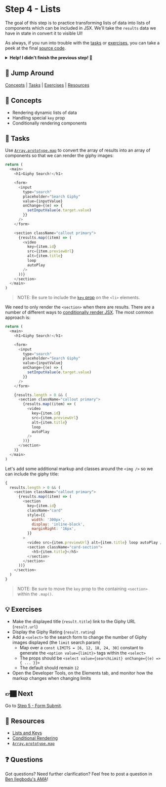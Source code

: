 # Step 4 - Lists

The goal of this step is to practice transforming lists of data into lists of components which can be included in JSX. We'll take the `results` data we have in state in convert it to visible UI!

As always, if you run into trouble with the [tasks](#tasks) or [exercises](#exercises), you can take a peek at the final [source code](./).

<details>
  <summary><b>Help! I didn't finish the previous step! 🚨</b></summary>

If you didn't successfully complete the previous step, you can jump right in by copying the step.

Complete the [setup instructions](../00-begin) if you have not yet followed them.

Ensure you're in the root folder of the repo:

```sh
cd react-workshop
```

Remove the existing workshop directory if you had previously started elsewhere:

```sh
rm -rf src/workshop
```

Copy the previous step as a starting point:

```sh
cp -r src/03-api src/workshop
```

Ensure [`src/index.js`](../index.js#L3) is still pointing to the `workshop` App:

```js
import App from './workshop/App'
```

Start the app:

```sh
npm start
```

After the app is initially built, a new browser window should open up at [http://localhost:3000/](http://localhost:3000/), and you should be able to continue on with the tasks below.

</details>

## 🐇 Jump Around

[Concepts](#concepts) | [Tasks](#tasks) | [Exercises](#exercises) | [Resources](#resources)

## 🧠 Concepts

- Rendering dynamic lists of data
- Handling special `key` prop
- Conditionally rendering components

## 📝 Tasks

Use [`Array.prototype.map`](https://developer.mozilla.org/en-US/docs/Web/JavaScript/Reference/Global_Objects/Array/map) to convert the array of results into an array of components so that we can render the giphy images:

```js
return (
  <main>
    <h1>Giphy Search!</h1>

    <form>
      <input
        type="search"
        placeholder="Search Giphy"
        value={inputValue}
        onChange={(e) => {
          setInputValue(e.target.value)
        }}
      />
    </form>

    <section className="callout primary">
      {results.map((item) => (
        <video
          key={item.id}
          src={item.previewUrl}
          alt={item.title}
          loop
          autoPlay
        />
      ))}
    </section>
  </main>
)
```

> NOTE: Be sure to include the [`key` prop](https://reactjs.org/docs/lists-and-keys.html) on the `<li>` elements.

We need to only render the `<section>` when there are results. There are a number of different ways to [conditionally render JSX](https://reactjs.org/docs/conditional-rendering.html). The most common approach is:

```js
return (
  <main>
    <h1>Giphy Search!</h1>

    <form>
      <input
        type="search"
        placeholder="Search Giphy"
        value={inputValue}
        onChange={(e) => {
          setInputValue(e.target.value)
        }}
      />
    </form>

    {results.length > 0 && (
      <section className="callout primary">
        {results.map((item) => (
          <video
            key={item.id}
            src={item.previewUrl}
            alt={item.title}
            loop
            autoPlay
          />
        ))}
      </section>
    )}
  </main>
)
```

Let's add some additional markup and classes around the `<img />` so we can include the giphy title:

```js
{
  results.length > 0 && (
    <section className="callout primary">
      {results.map((item) => (
        <section
          key={item.id}
          className="card"
          style={{
            width: '300px',
            display: 'inline-block',
            marginRight: '16px',
          }}
        >
          <video src={item.previewUrl} alt={item.title} loop autoPlay />
          <section className="card-section">
            <h5>{item.title}</h5>
          </section>
        </section>
      ))}
    </section>
  )
}
```

> NOTE: Be sure to move the `key` prop to the containing `<section>` within the `.map()`.

## 💡 Exercises

- Make the displayed title (`result.title`) link to the Giphy URL (`result.url`)
- Display the Giphy Rating (`result.rating`)
- Add a `<select>` to the search form to change the number of Giphy images displayed (the `limit` search param)
  - Map over a `const LIMITS = [6, 12, 18, 24, 30]` constant to generate the `<option value={limit}>` tags within the `<select>`
  - The props should be `<select value={searchLimit} onChange={(e) => { ... }}>`
  - The default should remain `12`
- Open the Developer Tools, on the Elements tab, and monitor how the markup changes when changing limits

## 👉🏾 Next

Go to [Step 5 - Form Submit](../05-form-submit/).

## 📕 Resources

- [Lists and Keys](https://reactjs.org/docs/lists-and-keys.html)
- [Conditional Rendering](https://reactjs.org/docs/conditional-rendering.html)
- [`Array.prototype.map`](https://developer.mozilla.org/en-US/docs/Web/JavaScript/Reference/Global_Objects/Array/map)

## ❓ Questions

Got questions? Need further clarification? Feel free to post a question in [Ben Ilegbodu's AMA](http://www.benmvp.com/ama/)!
